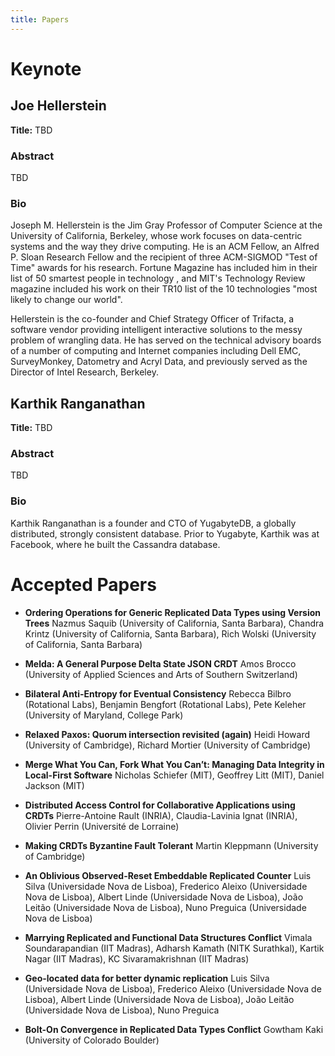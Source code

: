 ```yaml
---
title: Papers
---
```

# Keynote

## Joe Hellerstein

**Title:** TBD

### Abstract

TBD

### Bio 

Joseph M. Hellerstein is the Jim Gray Professor of Computer Science at the
University of California, Berkeley, whose work focuses on data-centric systems
and the way they drive computing. He is an ACM Fellow, an Alfred P. Sloan
Research Fellow and the recipient of three ACM-SIGMOD "Test of Time" awards for
his research. Fortune Magazine has included him in their list of 50 smartest
people in technology , and MIT's Technology Review magazine included his work on
their TR10 list of the 10 technologies "most likely to change our world".

Hellerstein is the co-founder and Chief Strategy Officer of Trifacta, a software
vendor providing intelligent interactive solutions to the messy problem of
wrangling data. He has served on the technical advisory boards of a number of
computing and Internet companies including Dell EMC, SurveyMonkey, Datometry and
Acryl Data, and previously served as the Director of Intel Research, Berkeley.

## Karthik Ranganathan

**Title:** TBD

### Abstract

TBD

### Bio

Karthik Ranganathan is a founder and CTO of YugabyteDB, a globally distributed,
strongly consistent database. Prior to Yugabyte, Karthik was at Facebook, where
he built the Cassandra database.

# Accepted Papers

* **Ordering Operations for Generic Replicated Data Types using Version Trees**
Nazmus Saquib (University of California, Santa Barbara), Chandra Krintz (University of California, Santa Barbara), Rich Wolski (University of California, Santa Barbara)

* **Melda: A General Purpose Delta State JSON CRDT**
Amos Brocco (University of Applied Sciences and Arts of Southern Switzerland)

* **Bilateral Anti-Entropy for Eventual Consistency**
Rebecca Bilbro (Rotational Labs), Benjamin Bengfort (Rotational Labs), Pete Keleher (University of Maryland, College Park)

* **Relaxed Paxos: Quorum intersection revisited (again)**
Heidi Howard (University of Cambridge), Richard Mortier (University of Cambridge)

* **Merge What You Can, Fork What You Can’t: Managing Data Integrity in Local-First Software**
Nicholas Schiefer (MIT), Geoffrey Litt (MIT), Daniel Jackson (MIT)

* **Distributed Access Control for Collaborative Applications using CRDTs**
Pierre-Antoine Rault (INRIA), Claudia-Lavinia Ignat (INRIA), Olivier Perrin (Université de Lorraine)

* **Making CRDTs Byzantine Fault Tolerant**
Martin Kleppmann (University of Cambridge)

* **An Oblivious Observed-Reset Embeddable Replicated Counter**
Luis Silva (Universidade Nova de Lisboa), Frederico Aleixo (Universidade Nova de Lisboa), Albert Linde (Universidade Nova de Lisboa), João Leitão (Universidade Nova de Lisboa), Nuno Preguica (Universidade Nova de Lisboa)

* **Marrying Replicated and Functional Data Structures Conflict**
Vimala Soundarapandian (IIT Madras), Adharsh Kamath (NITK Surathkal), Kartik Nagar (IIT Madras), KC Sivaramakrishnan (IIT Madras)

* **Geo-located data for better dynamic replication**
Luis Silva (Universidade Nova de Lisboa), Frederico Aleixo (Universidade Nova de Lisboa), Albert Linde (Universidade Nova de Lisboa), João Leitão (Universidade Nova de Lisboa), Nuno Preguica

* **Bolt-On Convergence in Replicated Data Types Conflict**
Gowtham Kaki (University of Colorado Boulder)
